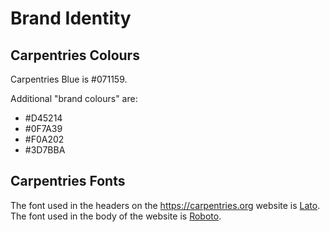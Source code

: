 # Brand Identity 

## Carpentries Colours 

Carpentries Blue is #071159.

Additional "brand colours" are: 

- #D45214
- #0F7A39
- #F0A202
- #3D7BBA

## Carpentries Fonts 

The font used in the headers on the <https://carpentries.org> website is [Lato](https://fonts.google.com/specimen/Lato).
The font used in the body of the website is [Roboto](https://fonts.google.com/specimen/Roboto).
